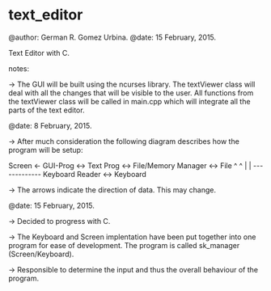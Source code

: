 text_editor
===========
@author: German R. Gomez Urbina.
@date: 15 February, 2015.

Text Editor with C.

notes:

-> The GUI will be built using the ncurses library.
   The textViewer class will deal with all the changes that will be visible
   to the user. 
   All functions from the textViewer class will be called in main.cpp
   which will integrate all the parts of the text editor.

@date: 8 February, 2015.

-> After much consideration the following diagram describes how the program will
   be setup:

   Screen <- GUI-Prog <-> Text Prog <-> File/Memory Manager <-> File
                  ^          ^
                  |          |
                  ------------- Keyboard Reader <-> Keyboard

 -> The arrows indicate the direction of data. This may change.

@date: 15 February, 2015.

-> Decided to progress with C.

-> The Keyboard and Screen implentation have been put together into one program
   for ease of development. The program is called sk_manager (Screen/Keyboard).

-> Responsible to determine the input and thus the overall behaviour of the
   program.

